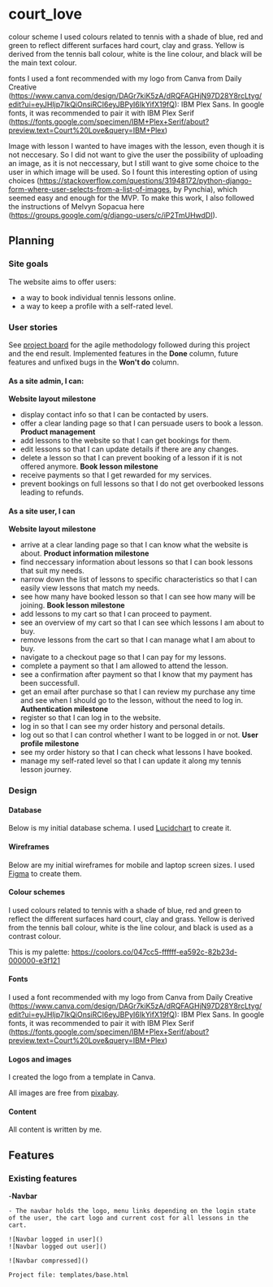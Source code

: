 # court_love

colour scheme
I used colours related to tennis with a shade of blue, red and green to reflect different surfaces hard court, clay and grass. Yellow is derived from the tennis ball colour, white is the line colour, and black will be the main text colour.

fonts
I used a font recommended with my logo from Canva from Daily Creative (https://www.canva.com/design/DAGr7kiK5zA/dRQFAGHjN97D28Y8rcLtyg/edit?ui=eyJHIjp7IkQiOnsiRCI6eyJBPyI6IkYifX19fQ): IBM Plex Sans. In google fonts, it was recommended to pair it with IBM Plex Serif (https://fonts.google.com/specimen/IBM+Plex+Serif/about?preview.text=Court%20Love&query=IBM+Plex)

Image with lesson
I wanted to have images with the lesson, even though it is not neccesary. So I did not want to give the user the possibility of uploading an image, as it is not neccessary, but I still want to give some choice to the user in which image will be used. So I fount this interesting option of using choices (https://stackoverflow.com/questions/31948172/python-django-form-where-user-selects-from-a-list-of-images, by Pynchia), which seemed easy and enough for the MVP. To make this work, I also followed the instructions of Melvyn Sopacua here (https://groups.google.com/g/django-users/c/iP2TmUHwdDI). 

## Planning

### Site goals

The website aims to offer users:
- a way to book individual tennis lessons online.
- a way to keep a profile with a self-rated level.

### User stories

See [project board](https://github.com/users/LizzyonGit/projects/6/views/1) for the agile methodology followed during this project and the end result. Implemented features in the **Done** column, future features and unfixed bugs in the **Won't do** column.

#### As a site admin, I can:
**Website layout milestone**
- display contact info so that I can be contacted by users.
- offer a clear landing page so that I can persuade users to book a lesson.
**Product management**
- add lessons to the website so that I can get bookings for them.
- edit lessons so that I can update details if there are any changes.
- delete a lesson so that I can prevent booking of a lesson if it is not offered anymore.
**Book lesson milestone**
- receive payments so that I get rewarded for my services.
- prevent bookings on full lessons so that I do not get overbooked lessons leading to refunds.

#### As a site user, I can
**Website layout milestone**
- arrive at a clear landing page so that I can know what the website is about.
**Product information milestone**
- find neccessary information about lessons so that I can book lessons that suit my needs.
- narrow down the list of lessons to specific characteristics so that I can easily view lessons that match my needs.
- see how many have booked lesson so that I can see how many will be joining.
**Book lesson milestone**
- add lessons to my cart so that I can proceed to payment.
- see an overview of my cart so that I can see which lessons I am about to buy.
- remove lessons from the cart so that I can manage what I am about to buy.
- navigate to a checkout page so that I can pay for my lessons.
- complete a payment so that I am allowed to attend the lesson.
- see a confirmation after payment so that I know that my payment has been successfull.
- get an email after purchase so that I can review my purchase any time and see when I should go to the lesson, without the need to log in.
**Authentication milestone**
- register so that I can log in to the website.
- log in so that I can see my order history and personal details.
- log out so that I can control whether I want to be logged in or not.
**User profile milestone**
- see my order history so that I can check what lessons I have booked.
- manage my self-rated level so that I can update it along my tennis lesson journey.

### Design
#### Database
Below is my initial database schema. I used [Lucidchart](https://lucid.app/lucidchart/2079b9e7-4f65-4200-8337-c7328cfd5e1e/edit?invitationId=inv_4a4f8b69-07b0-4019-82a4-0720dfb4bfd0&page=mkFtcNkq6Rib#) to create it.

#### Wireframes

Below are my initial wireframes for mobile and laptop screen sizes. I used [Figma](https://www.figma.com/) to create them.

#### Colour schemes
I used colours related to tennis with a shade of blue, red and green to reflect the different surfaces hard court, clay and grass. Yellow is derived from the tennis ball colour, white is the line colour, and black is used as a contrast colour.

This is my palette: https://coolors.co/047cc5-ffffff-ea592c-82b23d-000000-e3f121

#### Fonts
I used a font recommended with my logo from Canva from Daily Creative (https://www.canva.com/design/DAGr7kiK5zA/dRQFAGHjN97D28Y8rcLtyg/edit?ui=eyJHIjp7IkQiOnsiRCI6eyJBPyI6IkYifX19fQ): IBM Plex Sans. In google fonts, it was recommended to pair it with IBM Plex Serif (https://fonts.google.com/specimen/IBM+Plex+Serif/about?preview.text=Court%20Love&query=IBM+Plex)

#### Logos and images
I created the logo from a template in Canva. 

All images are free from [pixabay](https://pixabay.com/).

#### Content
All content is written by me.

## Features 

### Existing features

-__Navbar__

    - The navbar holds the logo, menu links depending on the login state of the user, the cart logo and current cost for all lessons in the cart. 

    ![Navbar logged in user]()
    ![Navbar logged out user]()

    ![Navbar compressed]()

    Project file: templates/base.html